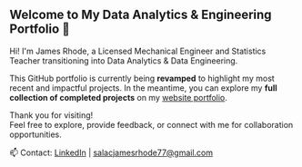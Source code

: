 ## Welcome to My Data Analytics & Engineering Portfolio 👋

Hi! I'm James Rhode, a Licensed Mechanical Engineer and Statistics Teacher transitioning into Data Analytics & Data Engineering. 

This GitHub portfolio is currently being **revamped** to highlight my most recent and impactful projects. In the meantime, you can explore my **full collection of completed projects** on my [website portfolio](https://65e3009c5d7a4.site123.me/).

Thank you for visiting!  
Feel free to explore, provide feedback, or connect with me for collaboration opportunities. 


📫 Contact: [LinkedIn](https://www.linkedin.com/in/jamesrhodesalac77/) | [salacjamesrhode77@gmail.com](salac.jamesrhode77@gmail.com) 

